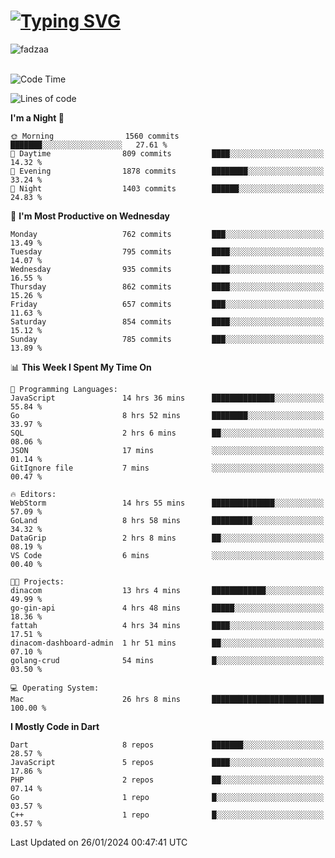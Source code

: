 
<h1 align="left"><a href="https://git.io/typing-svg"><img src="https://readme-typing-svg.demolab.com?font=Fira+Code&pause=1000&color=F7F7F7&random=false&width=600&lines=Hi+%F0%9F%91%8B%2C+I'm+Fattah+Anggit+Al+Dzakwan;Junior+Software+Developer+from+SMK+Raden+Umar+Said" alt="Typing SVG" /></a></h1>


<div align="left" display="flex"> 
  <img src="https://komarev.com/ghpvc/?username=fadzaa&label=Profile%20views&color=0e75b6&style=flat" alt="fadzaa" /> 
</div>

<br/>

<!--START_SECTION:waka-->
![Code Time](http://img.shields.io/badge/Code%20Time-291%20hrs%2023%20mins-blue)

![Lines of code](https://img.shields.io/badge/From%20Hello%20World%20I%27ve%20Written-929.2%20thousand%20lines%20of%20code-blue)

**I'm a Night 🦉** 

```text
🌞 Morning                1560 commits        ███████░░░░░░░░░░░░░░░░░░   27.61 % 
🌆 Daytime                809 commits         ████░░░░░░░░░░░░░░░░░░░░░   14.32 % 
🌃 Evening                1878 commits        ████████░░░░░░░░░░░░░░░░░   33.24 % 
🌙 Night                  1403 commits        ██████░░░░░░░░░░░░░░░░░░░   24.83 % 
```
📅 **I'm Most Productive on Wednesday** 

```text
Monday                   762 commits         ███░░░░░░░░░░░░░░░░░░░░░░   13.49 % 
Tuesday                  795 commits         ████░░░░░░░░░░░░░░░░░░░░░   14.07 % 
Wednesday                935 commits         ████░░░░░░░░░░░░░░░░░░░░░   16.55 % 
Thursday                 862 commits         ████░░░░░░░░░░░░░░░░░░░░░   15.26 % 
Friday                   657 commits         ███░░░░░░░░░░░░░░░░░░░░░░   11.63 % 
Saturday                 854 commits         ████░░░░░░░░░░░░░░░░░░░░░   15.12 % 
Sunday                   785 commits         ███░░░░░░░░░░░░░░░░░░░░░░   13.89 % 
```


📊 **This Week I Spent My Time On** 

```text
💬 Programming Languages: 
JavaScript               14 hrs 36 mins      ██████████████░░░░░░░░░░░   55.84 % 
Go                       8 hrs 52 mins       ████████░░░░░░░░░░░░░░░░░   33.97 % 
SQL                      2 hrs 6 mins        ██░░░░░░░░░░░░░░░░░░░░░░░   08.06 % 
JSON                     17 mins             ░░░░░░░░░░░░░░░░░░░░░░░░░   01.14 % 
GitIgnore file           7 mins              ░░░░░░░░░░░░░░░░░░░░░░░░░   00.47 % 

🔥 Editors: 
WebStorm                 14 hrs 55 mins      ██████████████░░░░░░░░░░░   57.09 % 
GoLand                   8 hrs 58 mins       █████████░░░░░░░░░░░░░░░░   34.32 % 
DataGrip                 2 hrs 8 mins        ██░░░░░░░░░░░░░░░░░░░░░░░   08.19 % 
VS Code                  6 mins              ░░░░░░░░░░░░░░░░░░░░░░░░░   00.40 % 

🐱‍💻 Projects: 
dinacom                  13 hrs 4 mins       ████████████░░░░░░░░░░░░░   49.99 % 
go-gin-api               4 hrs 48 mins       █████░░░░░░░░░░░░░░░░░░░░   18.36 % 
fattah                   4 hrs 34 mins       ████░░░░░░░░░░░░░░░░░░░░░   17.51 % 
dinacom-dashboard-admin  1 hr 51 mins        ██░░░░░░░░░░░░░░░░░░░░░░░   07.10 % 
golang-crud              54 mins             █░░░░░░░░░░░░░░░░░░░░░░░░   03.50 % 

💻 Operating System: 
Mac                      26 hrs 8 mins       █████████████████████████   100.00 % 
```

**I Mostly Code in Dart** 

```text
Dart                     8 repos             ███████░░░░░░░░░░░░░░░░░░   28.57 % 
JavaScript               5 repos             ████░░░░░░░░░░░░░░░░░░░░░   17.86 % 
PHP                      2 repos             ██░░░░░░░░░░░░░░░░░░░░░░░   07.14 % 
Go                       1 repo              █░░░░░░░░░░░░░░░░░░░░░░░░   03.57 % 
C++                      1 repo              █░░░░░░░░░░░░░░░░░░░░░░░░   03.57 % 
```




 Last Updated on 26/01/2024 00:47:41 UTC
<!--END_SECTION:waka-->
